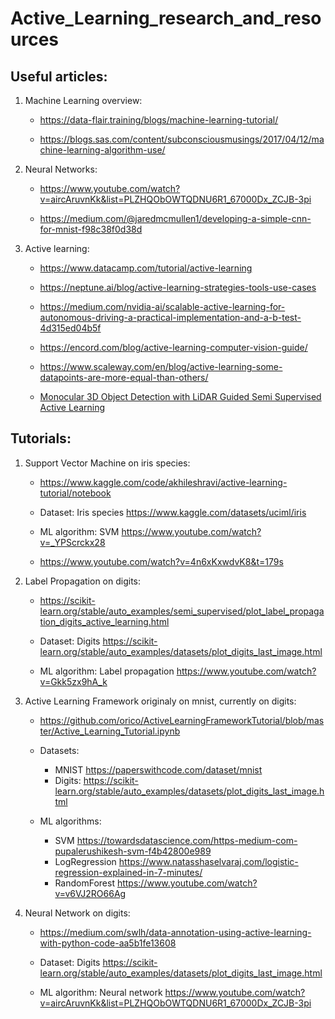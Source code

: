 # Active_Learning_research_and_resources

<!--
[Click here to jump to the tutorials](#tutorials)

[Click here to jump to the useful articles](#useful-articles)
-->

## Useful articles:

1) Machine Learning overview:

    - https://data-flair.training/blogs/machine-learning-tutorial/

    - https://blogs.sas.com/content/subconsciousmusings/2017/04/12/machine-learning-algorithm-use/

2) Neural Networks:

    - https://www.youtube.com/watch?v=aircAruvnKk&list=PLZHQObOWTQDNU6R1_67000Dx_ZCJB-3pi

    - https://medium.com/@jaredmcmullen1/developing-a-simple-cnn-for-mnist-f98c38f0d38d

3) Active learning:

    - https://www.datacamp.com/tutorial/active-learning

    - https://neptune.ai/blog/active-learning-strategies-tools-use-cases

    - https://medium.com/nvidia-ai/scalable-active-learning-for-autonomous-driving-a-practical-implementation-and-a-b-test-4d315ed04b5f
    
    - https://encord.com/blog/active-learning-computer-vision-guide/
    
    - https://www.scaleway.com/en/blog/active-learning-some-datapoints-are-more-equal-than-others/
    
    - [Monocular 3D Object Detection with LiDAR Guided Semi Supervised Active
Learning
](Files/Articles/Monocular_3D_Object_Detection_with_LiDAR_Guided_Semi_Supervised_Active_Learning.pdf)

## Tutorials:

1) Support Vector Machine on iris species:
    
    - https://www.kaggle.com/code/akhileshravi/active-learning-tutorial/notebook
    
    - Dataset: Iris species https://www.kaggle.com/datasets/uciml/iris
    
    - ML algorithm: SVM https://www.youtube.com/watch?v=_YPScrckx28
    
    - https://www.youtube.com/watch?v=4n6xKxwdvK8&t=179s

2) Label Propagation on digits:
    
    - https://scikit-learn.org/stable/auto_examples/semi_supervised/plot_label_propagation_digits_active_learning.html
    
    - Dataset: Digits https://scikit-learn.org/stable/auto_examples/datasets/plot_digits_last_image.html
    
    - ML algorithm: Label propagation https://www.youtube.com/watch?v=Gkk5zx9hA_k

3) Active Learning Framework originaly on mnist, currently on digits:
    
    - https://github.com/orico/ActiveLearningFrameworkTutorial/blob/master/Active_Learning_Tutorial.ipynb
    
    - Datasets: 
        - MNIST https://paperswithcode.com/dataset/mnist
        - Digits: https://scikit-learn.org/stable/auto_examples/datasets/plot_digits_last_image.html
    
    - ML algorithms:
        - SVM https://towardsdatascience.com/https-medium-com-pupalerushikesh-svm-f4b42800e989
        - LogRegression https://www.natasshaselvaraj.com/logistic-regression-explained-in-7-minutes/
        - RandomForest https://www.youtube.com/watch?v=v6VJ2RO66Ag

4) Neural Network on digits:
    
    - https://medium.com/swlh/data-annotation-using-active-learning-with-python-code-aa5b1fe13608
    
    - Dataset: Digits https://scikit-learn.org/stable/auto_examples/datasets/plot_digits_last_image.html
    
    - ML algorithm: Neural network https://www.youtube.com/watch?v=aircAruvnKk&list=PLZHQObOWTQDNU6R1_67000Dx_ZCJB-3pi
<!--
5) Neural Network on Stanford Dogs
    
    - https://www.scaleway.com/en/blog/active-learning-pytorch/
   
    - Dataset: Stanford Dogs Dataset https://www.kaggle.com/datasets/jessicali9530/stanford-dogs-dataset
    
    - ML algorithm: Neural Network https://www.youtube.com/watch?v=aircAruvnKk&list=PLZHQObOWTQDNU6R1_67000Dx_ZCJB-3pi


6) K-nearest Neighbors on iris species
    
    - https://modal-python.readthedocs.io/en/latest/content/examples/pool-based_sampling.html
    
    - Dataset: Iris species https://www.kaggle.com/datasets/uciml/iris
    
    - ML algorithm: K-nearest Neighbors https://www.youtube.com/watch?v=0p0o5cmgLdE
-->